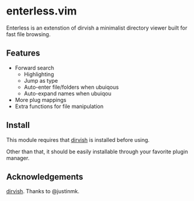 enterless.vim
=============

Enterless is an extenstion of dirvish a minimalist directory viewer built for
fast file browsing.

Features
--------
* Forward search
  * Highlighting
  * Jump as type
  * Auto-enter file/folders when ubuiqous
  * Auto-expand names when ubuiqou
* More plug mappings
* Extra functions for file manipulation

Install
-------

This module requires that [dirvish](https://github.com/justinmk/dirvish-vim) is
installed before using.

Other than that, it should be easily installable through your favorite plugin
manager.

Acknowledgements
----------------
[dirvish](https://github.com/justinmk/dirvish-vim). Thanks to @justinmk.
